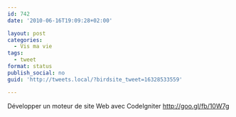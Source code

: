 ```yaml
---
id: 742
date: '2010-06-16T19:09:28+02:00'

layout: post
categories:
  - Vis ma vie
tags:
  - tweet
format: status
publish_social: no
guid: 'http://tweets.local/?birdsite_tweet=16328533559'

---
```


Développer un moteur de site Web avec CodeIgniter http://goo.gl/fb/10W7g